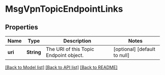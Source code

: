 # MsgVpnTopicEndpointLinks

## Properties
Name | Type | Description | Notes
------------ | ------------- | ------------- | -------------
**uri** | **String** | The URI of this Topic Endpoint object. | [optional] [default to null]

[[Back to Model list]](../README.md#documentation-for-models) [[Back to API list]](../README.md#documentation-for-api-endpoints) [[Back to README]](../README.md)


